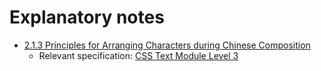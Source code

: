 # Explanatory notes

- [2.1.3 Principles for Arranging Characters during Chinese Composition](/notes/2-1-3)
    - Relevant specification: [CSS Text Module Level 3](https://www.w3.org/TR/css-text-3/)